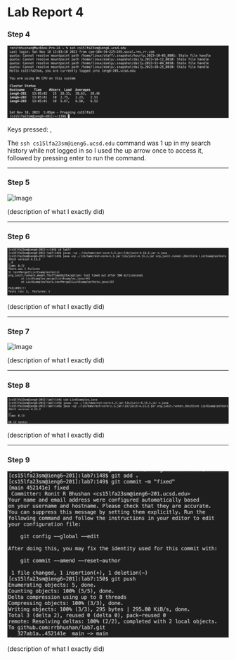 # Lab Report 4

### Step 4

![Image](/lab4images/s4.png)

Keys pressed: <up>, <enter>

The `ssh cs15lfa23sm@ieng6.ucsd.edu` command was 1 up in my search history while not logged in so I used the up arrow once to access it, followed by pressing enter to run the command. 

***

### Step 5

![Image](/lab4images/s5.png)

(description of what I exactly did) 

***

### Step 6

![Image](/lab4images/s6.png)

(description of what I exactly did) 

***

### Step 7

![Image](/lab4images/s7.png)

(description of what I exactly did) 

***

### Step 8

![Image](/lab4images/s8.png)

(description of what I exactly did) 

***

### Step 9

![Image](/lab4images/s9.png)

(description of what I exactly did) 
